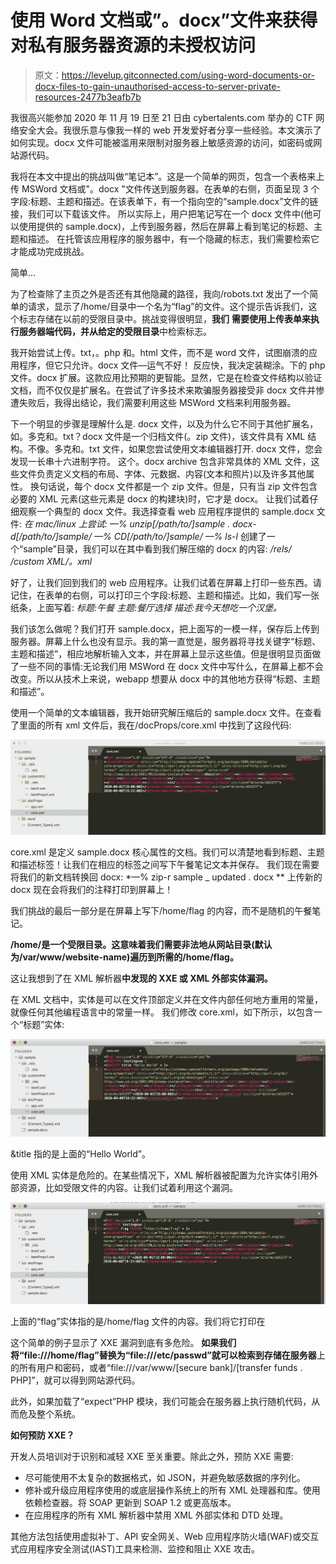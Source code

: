 # 使用 Word 文档或”。docx”文件来获得对私有服务器资源的未授权访问

> 原文：<https://levelup.gitconnected.com/using-word-documents-or-docx-files-to-gain-unauthorised-access-to-server-private-resources-2477b3eafb7b>

我很高兴能参加 2020 年 11 月 19 日至 21 日由 cybertalents.com 举办的 CTF 网络安全大会。我很乐意与像我一样的 web 开发爱好者分享一些经验。本文演示了如何实现。docx 文件可能被滥用来限制对服务器上敏感资源的访问，如密码或网站源代码。

我将在本文中提出的挑战叫做“笔记本”。这是一个简单的网页，包含一个表格来上传 MSWord 文档或"。docx "文件传送到服务器。在表单的右侧，页面呈现 3 个字段:标题、主题和描述。在该表单下，有一个指向空的“sample.docx”文件的链接，我们可以下载该文件。
所以实际上，用户把笔记写在一个 docx 文件中(他可以使用提供的 sample.docx)，上传到服务器，然后在屏幕上看到笔记的标题、主题和描述。
在托管该应用程序的服务器中，有一个隐藏的标志，我们需要检索它才能成功完成挑战。

简单…

为了检查除了主页之外是否还有其他隐藏的路径，我向/robots.txt 发出了一个简单的请求，显示了/home/目录中一个名为“flag”的文件。这个提示告诉我们，这个标志存储在以前的受限目录中。挑战变得很明显，**我们** **需要使用上传表单来执行服务器端代码，并从给定的受限目录**中检索标志。

我开始尝试上传。txt，。php 和。html 文件，而不是 word 文件，试图崩溃的应用程序，但它只允许。docx 文件—运气不好！
反应快，我决定装糊涂。下的 php 文件。docx 扩展。这款应用比预期的更智能。显然，它是在检查文件结构以验证文档，而不仅仅是扩展名。在尝试了许多技术来欺骗服务器接受非 docx 文件并惨遭失败后，我得出结论，我们需要利用这些 MSWord 文档来利用服务器。

下一个明显的步骤是理解什么是. docx 文件，以及为什么它不同于其他扩展名，如。多克和。txt？docx 文件是一个归档文件(。zip 文件)，该文件具有 XML 结构。不像。多克和。txt 文件，如果您尝试使用文本编辑器打开. docx 文件，您会发现一长串十六进制字符。
这个。docx archive 包含非常具体的 XML 文件，这些文件负责定义文档的布局、字体、元数据、内容(文本和照片)以及许多其他属性。
换句话说，每个 docx 文件都是一个 zip 文件。但是，只有当 zip 文件包含必要的 XML 元素(这些元素是 docx 的构建块)时，它才是 docx。
让我们试着仔细观察一个典型的 docx 文件。我选择查看 web 应用程序提供的 sample.docx 文件:
*在 mac/linux 上尝试:
—% unzip[/path/to/]sample . docx-d[/path/to/]sample/
—% CD[/path/to/]sample/
—% ls-l* 创建了一个“sample”目录，我们可以在其中看到我们解压缩的 docx 的内容: */rels/
/custom XML/。xml*

好了，让我们回到我们的 web 应用程序。让我们试着在屏幕上打印一些东西。请记住，在表单的右侧，可以打印三个字段:标题、主题和描述。比如，我们写一张纸条，上面写着:
*标题:午餐
主题:餐厅选择
描述:我今天想吃一个汉堡。*

我们该怎么做呢？我们打开 sample.docx，把上面写的一模一样，保存后上传到服务器。屏幕上什么也没有显示。我的第一直觉是，服务器将寻找关键字“标题、主题和描述”，相应地解析输入文本，并在屏幕上显示这些值。但是很明显页面做了一些不同的事情:无论我们用 MSWord 在 docx 文件中写什么，在屏幕上都不会改变。所以从技术上来说，webapp 想要从 docx 中的其他地方获得“标题、主题和描述”。

使用一个简单的文本编辑器，我开始研究解压缩后的 sample.docx 文件。在查看了里面的所有 xml 文件后，我在/docProps/core.xml 中找到了这段代码:

![](img/9778b5e97673fb12753c523bb5e9525b.png)

core.xml 是定义 sample.docx 核心属性的文档。我们可以清楚地看到标题、主题和描述标签！让我们在相应的标签之间写下午餐笔记文本并保存。
我们现在需要将我们的新文档转换回 docx:
*—% zip-r sample _ updated . docx **
上传新的 docx 现在会将我们的注释打印到屏幕上！

我们挑战的最后一部分是在屏幕上写下/home/flag 的内容，而不是随机的午餐笔记。

**/home/是一个受限目录。这意味着我们需要非法地从网站目录(默认为/var/www/website-name)遍历到所需的/home/flag。**

这让我想到了在 XML 解析器**中发现的 **XXE 或 XML 外部实体**漏洞。**

在 XML 文档中，实体是可以在文件顶部定义并在文件内部任何地方重用的常量，就像任何其他编程语言中的常量一样。
我们修改 core.xml，如下所示，以包含一个“标题”实体:

![](img/ed5e8fdc96c90164b04d60906a0a0b78.png)

&title 指的是上面的“Hello World”。

使用 XML 实体是危险的。在某些情况下，XML 解析器被配置为允许实体引用外部资源，比如受限文件的内容。让我们试着利用这个漏洞。

![](img/8f41f53359ba2b4e444ed26052f4e791.png)

上面的“flag”实体指的是/home/flag 文件的内容。我们将它打印在<title>标签之间。如果我们保存文档，转换回。docx 格式并上传到服务器，我们会看到国旗印在屏幕上！</title>

这个简单的例子显示了 XXE 漏洞到底有多危险。
**如果我们将“file:///home/flag”替换为“file:///etc/passwd”就可以检索到存储在服务器**上的所有用户和密码，或者“file:///var/www/[secure bank]/[transfer funds . PHP]”，就可以得到网站源代码。

此外，如果加载了“expect”PHP 模块，我们可能会在服务器上执行随机代码，从而危及整个系统。

**如何预防 XXE？**

开发人员培训对于识别和减轻 XXE 至关重要。除此之外，预防 XXE 需要:

*   尽可能使用不太复杂的数据格式，如 JSON，并避免敏感数据的序列化。
*   修补或升级应用程序使用的或底层操作系统上的所有 XML 处理器和库。使用依赖检查器。将 SOAP 更新到 SOAP 1.2 或更高版本。
*   在应用程序的所有 XML 解析器中禁用 XML 外部实体和 DTD 处理。

其他方法包括使用虚拟补丁、API 安全网关、Web 应用程序防火墙(WAF)或交互式应用程序安全测试(IAST)工具来检测、监控和阻止 XXE 攻击。